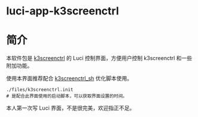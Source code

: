 # luci-app-k3screenctrl
# 简介
本软件包是 [k3screenctrl](https://github.com/updateing/k3screenctrl) 的 Luci 控制界面，方便用户控制 k3screenctrl 和一些附加功能。  

使用本界面推荐配合 [k3screenctrl_sh](https://github.com/Hill-98/k3screenctrl_sh) 优化脚本使用。
```
./files/k3screenctrl.init
# 是配合此界面使用的启动脚本，可以获取界面设置的时间。
```
本人第一次写 Luci 界面，不是很完美，欢迎指正不足。
